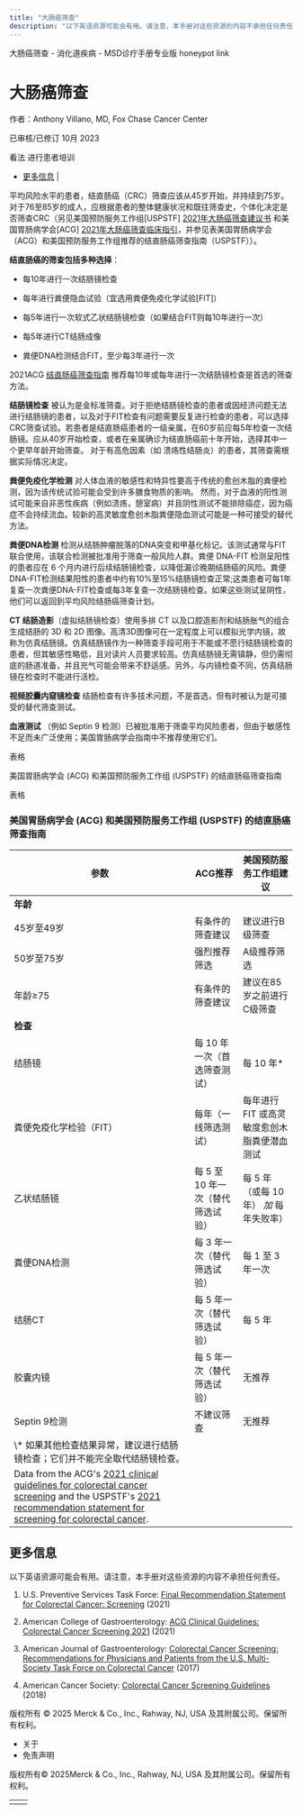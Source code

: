 ```yaml
---
title: "大肠癌筛查"
description: "以下英语资源可能会有用。请注意，本手册对这些资源的内容不承担任何责任。"
---
```


﻿大肠癌筛查 \- 消化道疾病 \- MSD诊疗手册专业版 honeypot link

# 大肠癌筛查

作者：Anthony Villano, MD, Fox Chase Cancer Center

已审核/已修订 10月 2023

看法 进行患者培训

- [更多信息](#更多信息_v84919085_zh) \|

平均风险水平的患者，结直肠癌（CRC）筛查应该从45岁开始，并持续到75岁。对于76至85岁的成人，应根据患者的整体健康状况和既往筛查史，个体化决定是否筛查CRC（另见美国预防服务工作组\[USPSTF\] [2021年大肠癌筛查建议书](https://www.uspreventiveservicestaskforce.org/uspstf/recommendation/colorectal-cancer-screening) 和美国胃肠病学会\[ACG\] [2021年大肠癌筛查临床指引](https://journals.lww.com/ajg/Fulltext/2021/03000/ACG_Clinical_Guidelines__Colorectal_Cancer.14.aspx)，并参见表美国胃肠病学会（ACG）和美国预防服务工作组推荐的结直肠癌筛查指南（USPSTF））。

**结直肠癌的筛查包括多种选择**：

- 每10年进行一次结肠镜检查

- 每年进行粪便隐血试验（宜选用粪便免疫化学试验\[FIT\]）

- 每5年进行一次软式乙状结肠镜检查（如果结合FIT则每10年进行一次）

- 每5年进行CT结肠成像

- 粪便DNA检测结合FIT，至少每3年进行一次


2021ACG [结直肠癌筛查指南](https://journals.lww.com/ajg/Fulltext/2021/03000/ACG_Clinical_Guidelines__Colorectal_Cancer.14.aspx) 推荐每10年或每年进行一次结肠镜检查是首选的筛查方法。

**结肠镜检查** 被认为是金标准筛查。对于拒绝结肠镜检查的患者或因经济问题无法进行结肠镜的患者，以及对于FIT检查有问题需要反复进行检查的患者，可以选择CRC筛查试验。若患者是结直肠癌患者的一级亲属，在60岁前应每5年检查一次结肠镜。应从40岁开始检查，或者在亲属确诊为结直肠癌前十年开始，选择其中一个更早年龄开始筛查。 对于有高危因素（如 溃疡性结肠炎）的患者，其筛查需根据实际情况决定。

**粪便免疫化学检测** 对人体血液的敏感性和特异性要高于传统的愈创木脂的粪便检测，因为该传统试验可能会受到许多膳食物质的影响。 然而，对于血液的阳性测试可能来自非恶性疾病（例如溃疡，憩室病）并且阴性测试不能排除癌症，因为癌症不会持续流血。较新的高灵敏度愈创木脂粪便隐血测试可能是一种可接受的替代方法。

**粪便DNA检测** 检测从结肠肿瘤脱落的DNA突变和甲基化标记。该测试通常与FIT联合使用，该联合检测被批准用于筛查一般风险人群。粪便 DNA-FIT 检测呈阳性的患者应在 6 个月内进行后续结肠镜检查，以降低漏诊晚期结肠癌的风险。粪便DNA-FIT检测结果阳性的患者中约有10%至15%结肠镜检查正常;这类患者可每1年复查一次粪便DNA-FIT检查或每3年复查一次结肠镜检查。如果这些测试呈阴性，他们可以返回到平均风险结肠癌筛查计划。

**CT 结肠造影**（虚拟结肠镜检查）使用多排 CT 以及口腔造影剂和结肠胀气的组合生成结肠的 3D 和 2D 图像。高清3D图像可在一定程度上可以模拟光学内镜，故称为仿真结肠镜。仿真结肠镜作为一种筛查手段可用于不能或不愿行结肠镜检查的患者，但其敏感性略低，且对读片人员要求较高。仿真结肠镜无需镇静，但仍需彻底的肠道准备，并且充气可能会带来不舒适感。另外，与内镜检查不同，仿真结肠镜在检查时不能进行活检。

**视频胶囊内窥镜检查** 结肠检查有许多技术问题，不是首选，但有时被认为是可接受的替代筛查测试。

**血液测试** （例如 Septin 9 检测）已被批准用于筛查平均风险患者，但由于敏感性不足而未广泛使用；美国胃肠病学会指南中不推荐使用它们。

表格

美国胃肠病学会 (ACG) 和美国预防服务工作组 (USPSTF) 的结直肠癌筛查指南

表格

### 美国胃肠病学会 (ACG) 和美国预防服务工作组 (USPSTF) 的结直肠癌筛查指南

| 参数 | ACG推荐 | 美国预防服务工作组建议 |
| --- | --- | --- |
| **年龄** |
| 45岁至49岁 | 有条件的筛查建议 | 建议进行B级筛查 |
| 50岁至75岁 | 强烈推荐筛选 | A级推荐筛选 |
| 年龄≥75 | 有条件的筛查建议 | 建议在85岁之前进行C级筛查 |
| **检查** |
| 结肠镜 | 每 10 年一次（首选筛查测试） | 每 10 年\* |
| 粪便免疫化学检验（FIT） | 每年（一线筛选测试） | 每年进行 FIT 或高灵敏度愈创木脂粪便潜血测试 |
| 乙状结肠镜 | 每 5 至 10 年一次（替代筛选试验） | 每 5 年（或每 10 年） _加_ 每年失败率） |
| 粪便DNA检测 | 每 3 年一次（替代筛选试验） | 每 1 至 3 年一次 |
| 结肠CT | 每 5 年一次（替代筛选试验） | 每 5 年 |
| 胶囊内镜 | 每 5 年一次（替代筛选试验） | 无推荐 |
| Septin 9检测 | 不建议筛查 | 无推荐 |
| \\* 如果其他检查结果异常，建议进行结肠镜检查；它们并不能完全取代结肠镜检查。 |
| Data from the ACG's [2021 clinical guidelines for colorectal cancer screening](https://journals.lww.com/ajg/Fulltext/2021/03000/ACG_Clinical_Guidelines__Colorectal_Cancer.14.aspx) and the USPSTF's [2021 recommendation statement for screening for colorectal cancer](https://www.uspreventiveservicestaskforce.org/uspstf/recommendation/colorectal-cancer-screening). |

## 更多信息

以下英语资源可能会有用。请注意，本手册对这些资源的内容不承担任何责任。

1. U.S. Preventive Services Task Force: [Final Recommendation Statement for Colorectal Cancer: Screening](https://www.uspreventiveservicestaskforce.org/uspstf/recommendation/colorectal-cancer-screening) (2021)

2. American College of Gastroenterology: [ACG Clinical Guidelines: Colorectal Cancer Screening 2021](https://journals.lww.com/ajg/Fulltext/2021/03000/ACG_Clinical_Guidelines__Colorectal_Cancer.14.aspx) (2021)

3. American Journal of Gastroenterology: [Colorectal Cancer Screening: Recommendations for Physicians and Patients from the U.S. Multi-Society Task Force on Colorectal Cancer](https://gi.org/guideline/colorectal-cancer-screening-recommendations-for-physicians-and-patients-from-the-u-s-multi-society-task-force-on-colorectal-cancer/) (2017)

4. American Cancer Society: [Colorectal Cancer Screening Guidelines](https://www.cancer.org/health-care-professionals/american-cancer-society-prevention-early-detection-guidelines/colorectal-cancer-screening-guidelines.html) (2018)




版权所有 © 2025
Merck & Co., Inc., Rahway, NJ, USA 及其附属公司。保留所有权利。

- 关于
- 免责声明

版权所有© 2025Merck & Co., Inc., Rahway, NJ, USA 及其附属公司。保留所有权利。

|     |     |
| --- | --- |
|  |  |